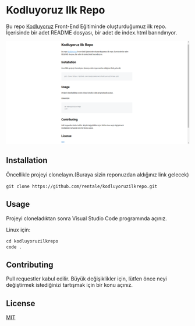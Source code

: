 # Kodluyoruz Ilk Repo

Bu repo [Kodluyoruz](https://www.kodluyoruz.org/) Front-End Eğitiminde oluşturduğumuz ilk repo. İçerisinde bir adet README dosyası, bir adet de index.html barındırıyor.

![](https://raw.githubusercontent.com/Kodluyoruz/taskforce/main/git/odev1/figures/markdown.png)

## Installation

Öncellikle projeyi clonelayın.(Buraya sizin reponuzdan aldığınız link gelecek)
 
`git clone https://github.com/rentale/kodluyoruzilkrepo.git`

## Usage

Projeyi cloneladıktan sonra Visual Studio Code programında açınız.

Linux için:

```
cd kodluyoruzilkrepo
code .
```

## Contributing

Pull requestler kabul edilir. Büyük değişiklikler için, lütfen önce neyi değiştirmek istediğinizi tartışmak için bir konu açınız.

## License
[MIT](https://choosealicense.com/licenses/mit/)

